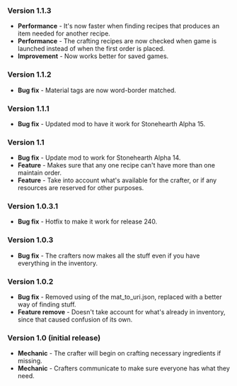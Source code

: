 ### Version 1.1.3

- **Performance** - It's now faster when finding recipes that produces an item needed for another recipe.
- **Performance** - The crafting recipes are now checked when game is launched instead of when the first order is placed.
- **Improvement** - Now works better for saved games.


### Version 1.1.2

- **Bug fix** - Material tags are now word-border matched.


### Version 1.1.1

- **Bug fix** - Updated mod to have it work for Stonehearth Alpha 15.


### Version 1.1

- **Bug fix** - Update mod to work for Stonehearth Alpha 14.
- **Feature** - Makes sure that any one recipe can't have more than one maintain order.
- **Feature** - Take into account what's available for the crafter, or if any resources are reserved for other purposes.


### Version 1.0.3.1

- **Bug fix** - Hotfix to make it work for release 240.


### Version 1.0.3

- **Bug fix** - The crafters now makes all the stuff even if you have everything in the inventory.


### Version 1.0.2

- **Bug fix** - Removed using of the mat_to_uri.json, replaced with a better way of finding stuff.
- **Feature remove** - Doesn't take account for what's already in inventory, since that caused confusion of its own.


### Version 1.0 (initial release)

- **Mechanic** - The crafter will begin on crafting necessary ingredients if missing.
- **Mechanic** - Crafters communicate to make sure everyone has what they need.
